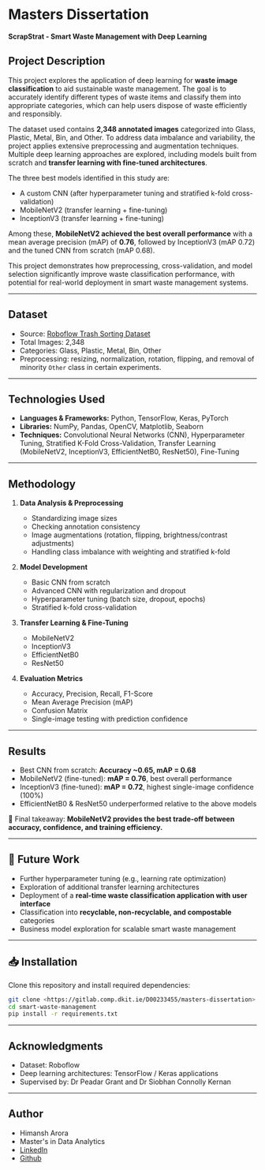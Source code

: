 # Masters Dissertation  
**ScrapStrat - Smart Waste Management with Deep Learning**

## Project Description
This project explores the application of deep learning for **waste image classification** to aid sustainable waste management. The goal is to accurately identify different types of waste items and classify them into appropriate categories, which can help users dispose of waste efficiently and responsibly.  

The dataset used contains **2,348 annotated images** categorized into Glass, Plastic, Metal, Bin, and Other. To address data imbalance and variability, the project applies extensive preprocessing and augmentation techniques. Multiple deep learning approaches are explored, including models built from scratch and **transfer learning with fine-tuned architectures**.  

The three best models identified in this study are:  
- A custom CNN (after hyperparameter tuning and stratified k-fold cross-validation)  
- MobileNetV2 (transfer learning + fine-tuning)  
- InceptionV3 (transfer learning + fine-tuning)  

Among these, **MobileNetV2 achieved the best overall performance** with a mean average precision (mAP) of **0.76**, followed by InceptionV3 (mAP 0.72) and the tuned CNN from scratch (mAP 0.68).  

This project demonstrates how preprocessing, cross-validation, and model selection significantly improve waste classification performance, with potential for real-world deployment in smart waste management systems.

---

## Dataset
- Source: [Roboflow Trash Sorting Dataset](https://universe.roboflow.com/jawads-workspace/trash-sorting-037nw/dataset/2)  
- Total Images: 2,348  
- Categories: Glass, Plastic, Metal, Bin, Other  
- Preprocessing: resizing, normalization, rotation, flipping, and removal of minority `Other` class in certain experiments.  

---

## Technologies Used
- **Languages & Frameworks:** Python, TensorFlow, Keras, PyTorch  
- **Libraries:** NumPy, Pandas, OpenCV, Matplotlib, Seaborn  
- **Techniques:** Convolutional Neural Networks (CNN), Hyperparameter Tuning, Stratified K-Fold Cross-Validation, Transfer Learning (MobileNetV2, InceptionV3, EfficientNetB0, ResNet50), Fine-Tuning  

---

## Methodology
1. **Data Analysis & Preprocessing**  
   - Standardizing image sizes  
   - Checking annotation consistency  
   - Image augmentations (rotation, flipping, brightness/contrast adjustments)  
   - Handling class imbalance with weighting and stratified k-fold  

2. **Model Development**  
   - Basic CNN from scratch  
   - Advanced CNN with regularization and dropout  
   - Hyperparameter tuning (batch size, dropout, epochs)  
   - Stratified k-fold cross-validation  

3. **Transfer Learning & Fine-Tuning**  
   - MobileNetV2  
   - InceptionV3  
   - EfficientNetB0  
   - ResNet50  

4. **Evaluation Metrics**  
   - Accuracy, Precision, Recall, F1-Score  
   - Mean Average Precision (mAP)  
   - Confusion Matrix  
   - Single-image testing with prediction confidence  

---

## Results
- Best CNN from scratch: **Accuracy ~0.65, mAP = 0.68**  
- MobileNetV2 (fine-tuned): **mAP = 0.76**, best overall performance  
- InceptionV3 (fine-tuned): **mAP = 0.72**, highest single-image confidence (100%)  
- EfficientNetB0 & ResNet50 underperformed relative to the above models  

🔎 Final takeaway: **MobileNetV2 provides the best trade-off between accuracy, confidence, and training efficiency.**

---

## 🔮 Future Work
- Further hyperparameter tuning (e.g., learning rate optimization)  
- Exploration of additional transfer learning architectures  
- Deployment of a **real-time waste classification application with user interface**  
- Classification into **recyclable, non-recyclable, and compostable** categories  
- Business model exploration for scalable smart waste management  

---

## 📥 Installation
Clone this repository and install required dependencies:  
```bash
git clone <https://gitlab.comp.dkit.ie/D00233455/masters-dissertation>
cd smart-waste-management
pip install -r requirements.txt
```

---

## Acknowledgments
- Dataset: Roboflow 
- Deep learning architectures: TensorFlow / Keras applications
- Supervised by: Dr Peadar Grant and Dr Siobhan Connolly Kernan

---

## Author
- Himansh Arora
- Master's in Data Analytics
- [LinkedIn](https://www.linkedin.com/in/himansh-arora-a321471a1/)
- [Github](https://github.com/himanshhh)